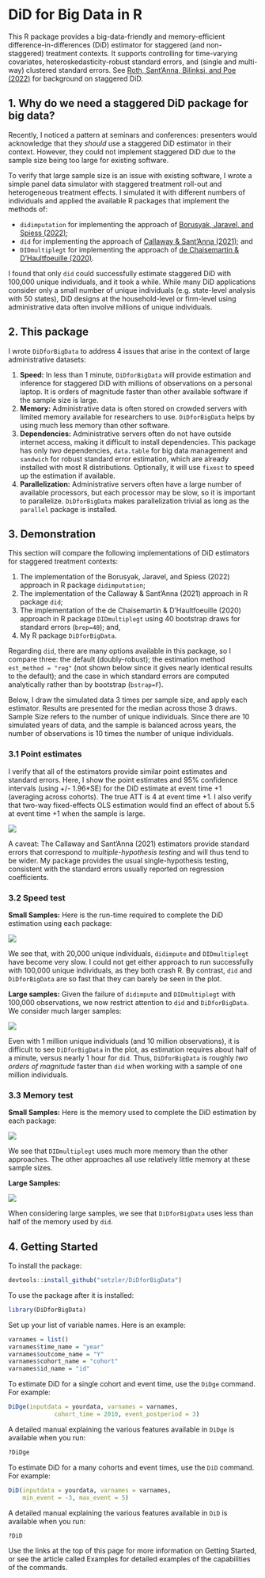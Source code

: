 DiD for Big Data in R
================

This R package provides a big-data-friendly and memory-efficient
difference-in-differences (DiD) estimator for staggered (and
non-staggered) treatment contexts. It supports controlling for
time-varying covariates, heteroskedasticity-robust standard errors, and
(single and multi-way) clustered standard errors. See [Roth, Sant’Anna,
Bilinksi, and Poe
(2022)](https://jonathandroth.github.io/assets/files/DiD_Review_Paper.pdf)
for background on staggered DiD.

## 1. Why do we need a staggered DiD package for big data?

Recently, I noticed a pattern at seminars and conferences: presenters
would acknowledge that they *should* use a staggered DiD estimator in
their context. However, they could not implement staggered DiD due to
the sample size being too large for existing software.

To verify that large sample size is an issue with existing software, I
wrote a simple panel data simulator with staggered treatment roll-out
and heterogeneous treatment effects. I simulated it with different
numbers of individuals and applied the available R packages that
implement the methods of:

- `didimputation` for implementing the approach of [Borusyak, Jaravel,
  and Spiess
  (2022)](https://www.xavierjaravel.com/_files/ugd/bacd2d_ebf772e1b7ea4a178a060e6ebfcfa056.pdf);
- `did` for implementing the approach of [Callaway & Sant’Anna
  (2021)](https://psantanna.com/files/Callaway_SantAnna_2020.pdf); and
- `DIDmultiplegt` for implementing the approach of [de Chaisemartin &
  D’Haultfoeuille
  (2020)](https://drive.google.com/file/d/1D93ltJUirR4zIqJZfSTwSLrA-6rSZpTJ/view).

I found that only `did` could successfully estimate staggered DiD with
100,000 unique individuals, and it took a while. While many DiD
applications consider only a small number of unique individuals
(e.g. state-level analysis with 50 states), DiD designs at the
household-level or firm-level using administrative data often involve
millions of unique individuals.

## 2. This package

I wrote `DiDforBigData` to address 4 issues that arise in the context of
large administrative datasets:

1.  **Speed:** In less than 1 minute, `DiDforBigData` will provide
    estimation and inference for staggered DiD with millions of
    observations on a personal laptop. It is orders of magnitude faster
    than other available software if the sample size is large.
2.  **Memory:** Administrative data is often stored on crowded servers
    with limited memory available for researchers to use.
    `DiDforBigData` helps by using much less memory than other software.
3.  **Dependencies:** Administrative servers often do not have outside
    internet access, making it difficult to install dependencies. This
    package has only *two* dependencies, `data.table` for big data
    management and `sandwich` for robust standard error estimation,
    which are already installed with most R distributions. Optionally,
    it will use `fixest` to speed up the estimation if available.
4.  **Parallelization:** Administrative servers often have a large
    number of available processors, but each processor may be slow, so
    it is important to parallelize. `DiDforBigData` makes
    parallelization trivial as long as the `parallel` package is
    installed.

## 3. Demonstration

This section will compare the following implementations of DiD
estimators for staggered treatment contexts:

1.  The implementation of the Borusyak, Jaravel, and Spiess (2022)
    approach in R package `didimputation`;
2.  The implementation of the Callaway & Sant’Anna (2021) approach in R
    package `did`;
3.  The implementation of the de Chaisemartin & D’Haultfoeuille (2020)
    approach in R package `DIDmultiplegt` using 40 bootstrap draws for
    standard errors (`brep=40`); and,
4.  My R package `DiDforBigData`.

Regarding `did`, there are many options available in this package, so I
compare three: the default (doubly-robust); the estimation method
`est_method = "reg"` (not shown below since it gives nearly identical
results to the default); and the case in which standard errors are
computed analytically rather than by bootstrap (`bstrap=F`).

Below, I draw the simulated data 3 times per sample size, and apply each
estimator. Results are presented for the median across those 3 draws.
Sample Size refers to the number of unique individuals. Since there are
10 simulated years of data, and the sample is balanced across years, the
number of observations is 10 times the number of unique individuals.

### 3.1 Point estimates

I verify that all of the estimators provide similar point estimates and
standard errors. Here, I show the point estimates and 95% confidence
intervals (using +/- 1.96\*SE) for the DiD estimate at event time +1
(averaging across cohorts). The true ATT is 4 at event time +1. I also
verify that two-way fixed-effects OLS estimation would find an effect of
about 5.5 at event time +1 when the sample is large.

![](vignettes/estimates_small.png)

A caveat: The Callaway and Sant’Anna (2021) estimators provide standard
errors that correspond to *multiple-hypothesis testing* and will thus
tend to be wider. My package provides the usual single-hypothesis
testing, consistent with the standard errors usually reported on
regression coefficients.

### 3.2 Speed test

**Small Samples:** Here is the run-time required to complete the DiD
estimation using each package:

![](vignettes/speedtest_small.png)

We see that, with 20,000 unique individuals, `didimpute` and
`DIDmultiplegt` have become very slow. I could not get either approach
to run successfully with 100,000 unique individuals, as they both crash
R. By contrast, `did` and `DiDforBigData` are so fast that they can
barely be seen in the plot.

**Large samples:** Given the failure of `didimpute` and `DIDmultiplegt`
with 100,000 observations, we now restrict attention to `did` and
`DiDforBigData`. We consider much larger samples:

![](vignettes/speedtest_large.png)

Even with 1 million unique individuals (and 10 million observations), it
is difficult to see `DiDforBigData` in the plot, as estimation requires
about half of a minute, versus nearly 1 hour for `did`. Thus,
`DiDforBigData` is roughly *two orders of magnitude* faster than `did`
when working with a sample of one million individuals.

### 3.3 Memory test

**Small Samples:** Here is the memory used to complete the DiD
estimation by each package:

![](vignettes/memorytest_small.png)

We see that `DIDmultiplegt` uses much more memory than the other
approaches. The other approaches all use relatively little memory at
these sample sizes.

**Large Samples:**

![](vignettes/memorytest_large.png)

When considering large samples, we see that `DiDforBigData` uses less
than half of the memory used by `did`.

## 4. Getting Started

To install the package:

``` r
devtools::install_github("setzler/DiDforBigData")
```

To use the package after it is installed:

``` r
library(DiDforBigData)
```

Set up your list of variable names. Here is an example:

``` r
varnames = list()
varnames$time_name = "year" 
varnames$outcome_name = "Y"
varnames$cohort_name = "cohort"
varnames$id_name = "id"
```

To estimate DiD for a single cohort and event time, use the `DiDge`
command. For example:

``` r
DiDge(inputdata = yourdata, varnames = varnames, 
             cohort_time = 2010, event_postperiod = 3)
```

A detailed manual explaining the various features available in `DiDge`
is available when you run:

``` r
?DiDge
```

To estimate DiD for a many cohorts and event times, use the `DiD`
command. For example:

``` r
DiD(inputdata = yourdata, varnames = varnames, 
    min_event = -3, max_event = 5)
```

A detailed manual explaining the various features available in `DiD` is
available when you run:

``` r
?DiD
```

Use the links at the top of this page for more information on Getting
Started, or see the article called Examples for detailed examples of the
capabilities of the commands.
